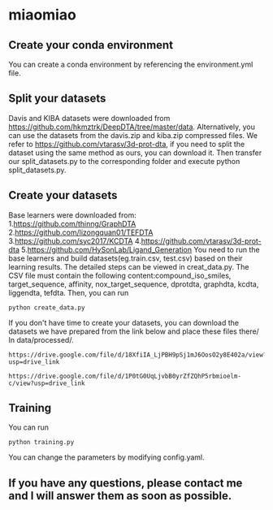 # miaomiao
## Create your conda environment
You can create a conda environment by referencing the environment.yml file.
## Split your datasets
Davis and KIBA datasets were downloaded from https://github.com/hkmztrk/DeepDTA/tree/master/data. Alternatively, you can use the datasets from the davis.zip and kiba.zip compressed files. We refer to https://github.com/vtarasv/3d-prot-dta, if you need to split the dataset using the same method as ours, you can download it. Then transfer our split_datasets.py to the corresponding folder and execute python split_datasets.py.
## Create your datasets
Base learners were downloaded from:
1.https://github.com/thinng/GraphDTA
2.https://github.com/lizongquan01/TEFDTA
3.https://github.com/syc2017/KCDTA
4.https://github.com/vtarasv/3d-prot-dta
5.https://github.com/HySonLab/Ligand_Generation
You need to run the base learners and build datasets(eg.train.csv, test.csv) based on their learning results. The detailed steps can be viewed in creat_data.py.
The CSV file must contain the following content:compound_iso_smiles, target_sequence, affinity, nox_target_sequence, dprotdta, graphdta, kcdta, liggendta, tefdta.
Then, you can run
```
python create_data.py
```
If you don't have time to create your datasets, you can download the datasets we have prepared from the link below and place these files there/ In data/processed/.
```
https://drive.google.com/file/d/18XfiIA_LjPBH9pSj1mJ6OosO2y8E402a/view?usp=drive_link
```
```
https://drive.google.com/file/d/1P0tG0UqLjvbB0yrZfZQhP5rbmioelm-c/view?usp=drive_link
```
## Training
You can run
```
python training.py
```
You can change the parameters by modifying config.yaml. 
## If you have any questions, please contact me and I will answer them as soon as possible.
